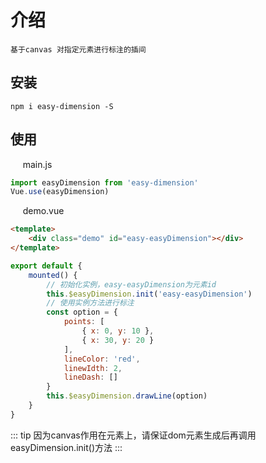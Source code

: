# 介绍
    基于canvas 对指定元素进行标注的插间

## 安装
    npm i easy-dimension -S

## 使用
&nbsp;&nbsp;&nbsp;&nbsp;&nbsp;main.js
```js
import easyDimension from 'easy-dimension'
Vue.use(easyDimension)
```

&nbsp;&nbsp;&nbsp;&nbsp;&nbsp;demo.vue
``` html
<template>
    <div class="demo" id="easy-easyDimension"></div>
</template>
```
```js
export default {
    mounted() {
        // 初始化实例，easy-easyDimension为元素id
        this.$easyDimension.init('easy-easyDimension')
        // 使用实例方法进行标注
        const option = {
            points: [
                { x: 0, y: 10 },
                { x: 30, y: 20 }
            ],
            lineColor: 'red',
            linewIdth: 2,
            lineDash: []
        }
        this.$easyDimension.drawLine(option)
    }
}
```
::: tip
因为canvas作用在元素上，请保证dom元素生成后再调用easyDimension.init()方法
:::


